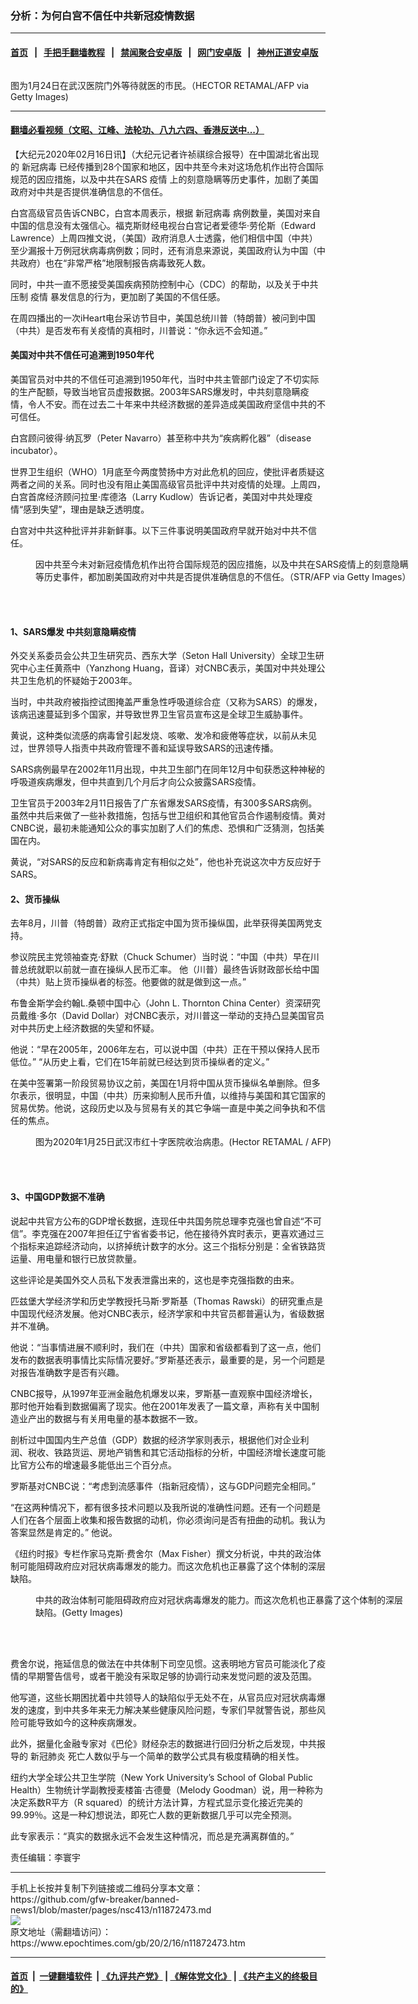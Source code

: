### 分析：为何白宫不信任中共新冠疫情数据
------------------------

#### [首页](https://github.com/gfw-breaker/banned-news1/blob/master/README.md) &nbsp;&nbsp;|&nbsp;&nbsp; [手把手翻墙教程](https://github.com/gfw-breaker/guides/wiki) &nbsp;&nbsp;|&nbsp;&nbsp; [禁闻聚合安卓版](https://github.com/gfw-breaker/bn-android) &nbsp;&nbsp;|&nbsp;&nbsp; [网门安卓版](https://github.com/oGate2/oGate) &nbsp;&nbsp;|&nbsp;&nbsp; [神州正道安卓版](https://github.com/SzzdOgate/update) 



<div><img alt="" class="aligncenter wp-post-image" src="https://i.epochtimes.com/assets/uploads/2020/01/GettyImages-1195640874-600x400.jpg"/>
<div class="red16 caption">
 <p>
  图为1月24日在武汉医院门外等待就医的市民。（HECTOR RETAMAL/AFP via Getty Images)
 </p>
</div>
</div><hr/>

#### [翻墙必看视频（文昭、江峰、法轮功、八九六四、香港反送中...）](https://github.com/gfw-breaker/banned-news1/blob/master/pages/link3.md)

<div><p>
 【大纪元2020年02月16日讯】（大纪元记者许祯祺综合报导）在中国湖北省出现的
 <ok href="https://www.epochtimes.com/gb/tag/%E6%96%B0%E5%86%A0%E7%97%85%E6%AF%92.html">
  新冠病毒
 </ok>
 已经传播到28个国家和地区，因中共至今未对这场危机作出符合国际规范的因应措施，以及中共在SARS
 <ok href="https://www.epochtimes.com/gb/tag/%E7%96%AB%E6%83%85.html">
  疫情
 </ok>
 上的刻意隐瞒等历史事件，加剧了美国政府对中共是否提供准确信息的不信任。
</p>
<p>
 白宫高级官员告诉CNBC，白宫本周表示，根据
 <ok href="https://www.epochtimes.com/gb/tag/%E6%96%B0%E5%86%A0%E7%97%85%E6%AF%92.html">
  新冠病毒
 </ok>
 病例数量，美国对来自中国的信息没有太强信心。福克斯财经电视台白宫记者爱德华‧劳伦斯（Edward Lawrence）上周四推文说，（美国）政府消息人士透露，他们相信中国（中共）至少漏报十万例冠状病毒病例数；同时，还有消息来源说，美国政府认为中国（中共政府）也在“非常严格”地限制报告病毒致死人数。
</p>
<p>
 同时，中共一直不愿接受美国疾病预防控制中心（CDC）的帮助，以及关于中共压制
 <ok href="https://www.epochtimes.com/gb/tag/%E7%96%AB%E6%83%85.html">
  疫情
 </ok>
 暴发信息的行为，更加剧了美国的不信任感。
</p>
<p>
 在周四播出的一次iHeart电台采访节目中，美国总统川普（特朗普）被问到中国（中共）是否发布有关疫情的真相时，川普说：“你永远不会知道。”
</p>
<h4>
 美国对中共不信任可追溯到1950年代
</h4>
<p>
 美国官员对中共的不信任可追溯到1950年代，当时中共主管部门设定了不切实际的生产配额，导致当地官员虚报数据。2003年SARS爆发时，中共刻意隐瞒疫情，令人不安。而在过去二十年来中共经济数据的差异造成美国政府坚信中共的不可信任。
</p>
<p>
 白宫顾问彼得·纳瓦罗（Peter Navarro）甚至称中共为“疾病孵化器”（disease incubator）。
</p>
<p>
 世界卫生组织（WHO）1月底至今两度赞扬中方对此危机的回应，使批评者质疑这两者之间的关系。同时也没有阻止美国高级官员批评中共对疫情的处理。上周四，白宫首席经济顾问拉里·库德洛（Larry Kudlow）告诉记者，美国对中共处理疫情“感到失望”，理由是缺乏透明度。
</p>
<p>
 白宫对中共这种批评并非新鲜事。以下三件事说明美国政府早就开始对中共不信任。
</p>
<figure class="wp-caption aligncenter" id="attachment_11817069" style="width: 600px">
 <ok href="http://i.epochtimes.com/assets/uploads/2020/01/000_1O74UM-e1579820870834.jpg">
  <img alt="" class="size-large wp-image-11817069" src="http://i.epochtimes.com/assets/uploads/2020/01/000_1O74UM-600x400.jpg"/>
 </ok>
 <br/><figcaption class="wp-caption-text">
  因中共至今未对新冠疫情危机作出符合国际规范的因应措施，以及中共在SARS疫情上的刻意隐瞒等历史事件，都加剧美国政府对中共是否提供准确信息的不信任。（STR/AFP via Getty Images）
 </figcaption><br/>
</figure><br/>
<h4>
 1、SARS爆发 中共刻意隐瞒疫情
</h4>
<p>
 外交关系委员会公共卫生研究员、西东大学（Seton Hall University）全球卫生研究中心主任黄燕中（Yanzhong Huang，音译）对CNBC表示，美国对中共处理公共卫生危机的怀疑始于2003年。
</p>
<p>
 当时，中共政府被指控试图掩盖严重急性呼吸道综合症（又称为SARS）的爆发，该病迅速蔓延到多个国家，并导致世界卫生官员宣布这是全球卫生威胁事件。
</p>
<p>
 黄说，这种类似流感的病毒曾引起发烧、咳嗽、发冷和疲倦等症状，以前从未见过，世界领导人指责中共政府管理不善和延误导致SARS的迅速传播。
</p>
<p>
 SARS病例最早在2002年11月出现，中共卫生部门在同年12月中旬获悉这种神秘的呼吸道疾病爆发，但中共直到几个月后才向公众披露SARS疫情。
</p>
<p>
 卫生官员于2003年2月11日报告了广东省爆发SARS疫情，有300多SARS病例。虽然中共后来做了一些补救措施，包括与世卫组织和其他官员合作遏制疫情。黄对CNBC说，最初未能通知公众的事实加剧了人们的焦虑、恐惧和广泛猜测，包括美国在内。
</p>
<p>
 黄说，“对SARS的反应和新病毒肯定有相似之处”，他也补充说这次中方反应好于SARS。
</p>
<h4>
 2、货币操纵
</h4>
<p>
 去年8月，川普（特朗普）政府正式指定中国为货币操纵国，此举获得美国两党支持。
</p>
<p>
 参议院民主党领袖查克·舒默（Chuck Schumer）当时说：“中国（中共）早在川普总统就职以前就一直在操纵人民币汇率。 他（川普）最终告诉财政部长给中国（中共）贴上货币操纵者的标签。他要做的就是做到这一点。”
</p>
<p>
 布鲁金斯学会约翰L.桑顿中国中心（John L. Thornton China Center）资深研究员戴维·多尔（David Dollar）对CNBC表示，对川普这一举动的支持凸显美国官员对中共历史上经济数据的失望和怀疑。
</p>
<p>
 他说：“早在2005年，2006年左右，可以说中国（中共）正在干预以保持人民币低位。” “从历史上看，它们在15年前就已经达到货币操纵者的定义。”
</p>
<p>
 在美中签署第一阶段贸易协议之前，美国在1月将中国从货币操纵名单删除。但多尔表示，很明显，中国（中共）历来抑制人民币升值，以维持与美国和其它国家的贸易优势。他说，这段历史以及与贸易有关的其它争端一直是中美之间争执和不信任的焦点。
</p>
<figure class="wp-caption aligncenter" id="attachment_11835906" style="width: 600px">
 <ok href="http://i.epochtimes.com/assets/uploads/2020/02/000_1OC6Z8.jpg">
  <img alt="" class="size-large wp-image-11835906" src="http://i.epochtimes.com/assets/uploads/2020/02/000_1OC6Z8-600x399.jpg"/>
 </ok>
 <br/><figcaption class="wp-caption-text">
  图为2020年1月25日武汉市红十字医院收治病患。(Hector RETAMAL / AFP)
 </figcaption><br/>
</figure><br/>
<h4>
 3、中国GDP数据不准确
</h4>
<p>
 说起中共官方公布的GDP增长数据，连现任中共国务院总理李克强也曾自述“不可信”。李克强在2007年担任辽宁省省委书记，他在接待外宾时表示，更喜欢通过三个指标来追踪经济动向，以挤掉统计数字的水分。这三个指标分别是：全省铁路货运量、用电量和银行已放贷款量。
</p>
<p>
 这些评论是美国外交人员私下发表泄露出来的，这也是李克强指数的由来。
</p>
<p>
 匹兹堡大学经济学和历史学教授托马斯·罗斯基（Thomas Rawski）的研究重点是中国现代经济发展。他对CNBC表示，经济学家和中共官员都普遍认为，省级数据并不准确。
</p>
<p>
 他说：“当事情进展不顺利时，我们在（中共）国家和省级都看到了这一点，他们发布的数据表明事情比实际情况要好。”罗斯基还表示，最重要的是，另一个问题是对报告准确数字是否有兴趣。
</p>
<p>
 CNBC报导，从1997年亚洲金融危机爆发以来，罗斯基一直观察中国经济增长，那时他开始看到数据偏离了现实。他在2001年发表了一篇文章，声称有关中国制造业产出的数据与有关用电量的基本数据不一致。
</p>
<p>
 剖析过中国国内生产总值（GDP）数据的经济学家则表示，根据他们对企业利润、税收、铁路货运、房地产销售和其它活动指标的分析，中国经济增长速度可能比官方公布的增速最多能低出三个百分点。
</p>
<p>
 罗斯基对CNBC说：“考虑到流感事件（指新冠疫情），这与GDP问题完全相同。”
</p>
<p>
 “在这两种情况下，都有很多技术问题以及我所说的准确性问题。还有一个问题是人们在各个层面上收集和报告数据的动机，你必须询问是否有扭曲的动机。我认为答案显然是肯定的。” 他说。
</p>
<p>
 《纽约时报》专栏作家马克斯·费舍尔（Max Fisher）撰文分析说，中共的政治体制可能阻碍政府应对冠状病毒爆发的能力。而这次危机也正暴露了这个体制的深层缺陷。
</p>
<figure class="wp-caption aligncenter" id="attachment_11850090" style="width: 600px">
 <ok href="http://i.epochtimes.com/assets/uploads/2020/02/1211290826301497-600x400-1.jpg">
  <img alt="" class="size-large wp-image-11850090" src="http://i.epochtimes.com/assets/uploads/2020/02/1211290826301497-600x400-1-600x400.jpg"/>
 </ok>
 <br/><figcaption class="wp-caption-text">
  中共的政治体制可能阻碍政府应对冠状病毒爆发的能力。而这次危机也正暴露了这个体制的深层缺陷。(Getty Images)
 </figcaption><br/>
</figure><br/>
<p>
 费舍尔说，拖延信息的做法在中共体制下司空见惯。这表明地方官员可能淡化了疫情的早期警告信号，或者干脆没有采取足够的协调行动来发觉问题的波及范围。
</p>
<p>
 他写道，这些长期困扰着中共领导人的缺陷似乎无处不在，从官员应对冠状病毒爆发的速度，到中共多年来无力解决某些健康风险问题，专家们早就警告说，那些风险可能导致如今的这种疾病爆发。
</p>
<p>
 此外，据量化金融专家对《巴伦》财经杂志的数据进行回归分析之后发现，中共报导的
 <ok href="https://www.epochtimes.com/gb/tag/%E6%96%B0%E5%86%A0%E8%82%BA%E7%82%8E.html">
  新冠肺炎
 </ok>
 死亡人数似乎与一个简单的数学公式具有极度精确的相关性。
</p>
<p>
 纽约大学全球公共卫生学院（New York University’s School of Global Public Health）生物统计学副教授麦楼笛·古德曼（Melody Goodman）说，用一种称为决定系数R平方（R squared）的统计方法计算，方程式显示变化接近完美的99.99％。这是一种幻想说法，即死亡人数的更新数据几乎可以完全预测。
</p>
<p>
 此专家表示：“真实的数据永远不会发生这种情况，而总是充满离群值的。”
</p>
<p>
 责任编辑：李寰宇
</p>
</div>
<hr/>
手机上长按并复制下列链接或二维码分享本文章：<br/>
https://github.com/gfw-breaker/banned-news1/blob/master/pages/nsc413/n11872473.md <br/>
<a href='https://github.com/gfw-breaker/banned-news1/blob/master/pages/nsc413/n11872473.md'><img src='https://github.com/gfw-breaker/banned-news1/blob/master/pages/nsc413/n11872473.md.png'/></a> <br/>
原文地址（需翻墙访问）：https://www.epochtimes.com/gb/20/2/16/n11872473.htm


------------------------
#### [首页](https://github.com/gfw-breaker/banned-news1/blob/master/README.md) &nbsp;|&nbsp; [一键翻墙软件](https://github.com/gfw-breaker/nogfw/blob/master/README.md) &nbsp;| [《九评共产党》](https://github.com/gfw-breaker/9ping.md/blob/master/README.md#九评之一评共产党是什么) | [《解体党文化》](https://github.com/gfw-breaker/jtdwh.md/blob/master/README.md) | [《共产主义的终极目的》](https://github.com/gfw-breaker/gczydzjmd.md/blob/master/README.md)


<img src='http://gfw-breaker.win/banned-news/pages/nsc413/n11872473.md' width='0px' height='0px'/>